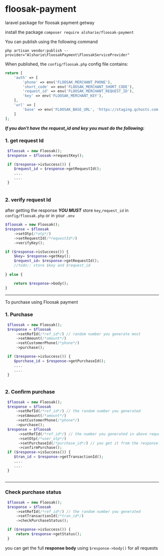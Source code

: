 # floosak-payment

laravel package for floosak payment getway

install the package
`composer require alsharie/floosak-payment`

You can publish using the following command

`php artisan vendor:publish --provider="Alsharie\FloosakPayment\FloosakServiceProvider"`

When published, the `config/floosak.php` config file contains:

```php
return [
    'auth' => [
        'phone' => env('FLOOSAK_MERCHANT_PHONE'),
        'short_code' => env('FLOOSAK_MERCHANT_SHORT_CODE'),
        'request_id' => env('FLOOSAK_MERCHANT_REQUEST_ID'),
        'key' => env('FLOOSAK_MERCHANT_KEY'),
    ],
    'url' => [
        'base' => env('FLOOSAK_BASE_URL', 'https://staging.qchosts.com'),
    ]
];
```

***If you don't have the request_id and key you must do the following:***

### 1. get request Id

```php
 $floosak = new Floosak();
 $response = $floosak->requestKey();

 if ($response->isSuccess()) {
    $request_id = $response->getRequestId();
    ....
    ....
 } 
        
```

### 2. verify request Id

after getting the response ***YOU MUST*** store `key`,`request_id` in `config/floosak.php` or in your `.env`

```php
$floosak = new Floosak();
$response = $floosak
    ->setOtp(/*otp*/)
    ->setRequestId(/*requestId*/) 
    ->verifyKey();

if ($response->isSuccess()) {
    $key= $response->getKey();
    $request_id= $response->getRequestId();
    //todo:: store $key and $request_id
    
} else {

    return $response->body();
}  
```

------------------------
To purchase using Floosak payment

### 1. Purchase

```php
 $floosak = new Floosak();
 $response = $floosak
     ->setRefId(/*ref_id*/) // random number you generate most 
     ->setAmount(/*amount*/)
     ->setCustomerPhone(/*phone*/)
     ->purchase();

 if ($response->isSuccess()) {
    $purchase_id = $response->getPurchaseId();
    ....
    ....
 } 
        
```

### 2. Confirm purchase

```php
 $floosak = new Floosak();
 $response = $floosak
     ->setRefId(/*ref_id*/) // the random number you generated  
     ->setAmount(/*amount*/)
     ->setCustomerPhone(/*phone*/)
     ->purchase();
 $response = $floosak
      ->setRefId(/*ref_id*/) // the number you generated in above request
      ->setOtp(/*user_otp*/)
      ->setPurchaseId(/*purchase_id*/) // you get it from the response of the above request `purchase()`
      ->confirmPurchase();
 if ($response->isSuccess()) {
    $tran_id = $response->getTransactionId();
    ....
    ....
 } 
        
```

-----------
### Check purchase status

```php
 $floosak = new Floosak();
 $response = $floosak
     ->setRefId(/*ref_id*/) // the random number you generated  
     ->setTransactionId(/*tran_id*/)
     ->checkPurchaseStatus();

 if ($response->isSuccess()) {
     return $response->getStatus();
 }

```


you can get the full **response body** using `$response->body()` for all requests